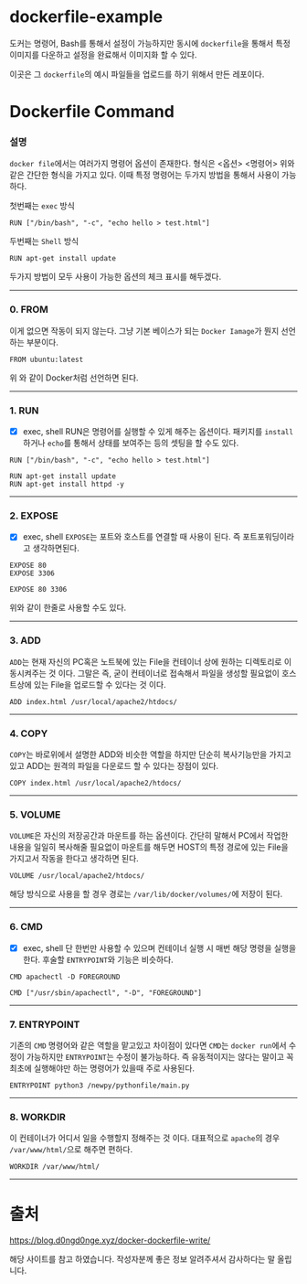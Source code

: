# dockerfile-example

도커는 명령어, Bash를 통해서 설정이 가능하지만
동시에 ```dockerfile```을 통해서 특정 이미지를 다운하고 설정을 완료해서 이미지화 할 수 있다.

이곳은 그 ```dockerfile```의 예시 파일들을 업로드를 하기 위해서 만든 레포이다.

# Dockerfile Command

### 설명

```docker file```에서는 여러가지 명령어 옵션이 존재한다.
형식은 
<옵션> <명령어>
위와 같은 간단한 형식을 가지고 있다.
이때 특정 명령어는 두가지 방법을 통해서 사용이 가능하다.

첫번째는 ```exec``` 방식
``` 
RUN ["/bin/bash", "-c", "echo hello > test.html"] 
```
두번째는 ```Shell``` 방식
``` 
RUN apt-get install update 
```

두가지 방법이 모두 사용이 가능한 옵션의 체크 표시를 해두겠다.

-------

### 0. FROM
이게 없으면 작동이 되지 않는다.
그냥 기본 베이스가 되는 ```Docker Iamage```가 뭔지 선언하는 부분이다.

```
FROM ubuntu:latest
```
위 와 같이 Docker처럼 선언하면 된다.

--------

### 1. RUN

- [x] exec, shell
RUN은 명령어를 실행할 수 있게 해주는 옵션이다.
패키지를 ```install```하거나 ```echo```를 통해서 상태를 보여주는 등의 셋팅을 할 수도 있다.

```
RUN ["/bin/bash", "-c", "echo hello > test.html"]
```

```
RUN apt-get install update
RUN apt-get install httpd -y
```

------

### 2. EXPOSE
- [x] exec, shell
```EXPOSE```는 포트와 호스트를 연결할 때 사용이 된다.
즉 포트포워딩이라고 생각하면된다.

```
EXPOSE 80
EXPOSE 3306
```


``` 
EXPOSE 80 3306 
```
위와 같이 한줄로 사용할 수도 있다.

----------

### 3. ADD

```ADD```는 현재 자신의 PC혹은 노트북에 있는 File을 컨테이너 상에 원하는 디렉토리로 이동시켜주는 것 이다.
그말은 즉, 굳이 컨테이너로 접속해서 파일을 생성할 필요없이 호스트상에 있는 File을 업로드할 수 있다는 것 이다.

```
ADD index.html /usr/local/apache2/htdocs/
```
----------


### 4. COPY

```COPY```는 바로위에서 설명한 ADD와 비슷한 역할을 하지만
단순히 복사기능만을 가지고 있고 ADD는 원격의 파일을 다운로드 할 수 있다는 장점이 있다.

``` 
COPY index.html /usr/local/apache2/htdocs/
```
-----------

### 5. VOLUME

```VOLUME```은 자신의 저장공간과 마운트를 하는 옵션이다.
간단히 말해서 PC에서 작업한 내용을 일일히 복사해줄 필요없이 마운트를 해두면 HOST의 특정 경로에 있는 File을 가지고서
작동을 한다고 생각하면 된다.

```
VOLUME /usr/local/apache2/htdocs/
```

해당 방식으로 사용을 할 경우 경로는 ```/var/lib/docker/volumes/```에 저장이 된다.

---------------

### 6. CMD
- [x] exec, shell
단 한번만 사용할 수 있으며 컨테이너 실행 시 매번 해당 명령을 실행을 한다.
후술할 ```ENTRYPOINT```와 기능은 비슷하다.

``` 
CMD apachectl -D FOREGROUND
```
```
CMD ["/usr/sbin/apachectl", "-D", "FOREGROUND"]
```
--------------


### 7. ENTRYPOINT

기존의 ```CMD``` 명령어와 같은 역할을 맡고있고
차이점이 있다면 ```CMD```는 ```docker run```에서 수정이 가능하지만 ```ENTRYPOINT```는 수정이 불가능하다.
즉 유동적이지는 않다는 말이고 꼭 최초에 실행해야만 하는 명령어가 있을때 주로 사용된다.

```
ENTRYPOINT python3 /newpy/pythonfile/main.py
```

------------

### 8. WORKDIR

이 컨테이너가 어디서 일을 수행할지 정해주는 것 이다.
대표적으로 ```apache```의 경우 ```/var/www/html/```으로 해주면 편하다.

```
WORKDIR /var/www/html/
```

----------
# 출처

https://blog.d0ngd0nge.xyz/docker-dockerfile-write/

해당 사이트를 참고 하였습니다. 
작성자분께 좋은 정보 알려주셔서 감사하다는 말 올립니다.





